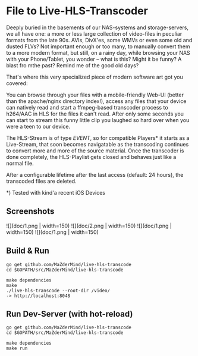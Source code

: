 # File to Live-HLS-Transcoder
Deeply buried in the basements of our NAS-systems and storage-servers, we all have one: a more or less large collection of video-files in
peculiar formats from the late 90s. AVIs, DivX'es, some WMVs or even some old and dusted FLVs? Not important enough or too many, to
manually convert them to a more modern format, but still, on a rainy day, while browsing your NAS with your Phone/Tablet, you wonder
– what is this? Might it be funny? A blast fro mthe past? Remind me of the good old days?

That's where this very specialized piece of modern software art got you covered:

You can browse through your files with a mobile-friendly Web-UI (better than the apache/nginx directory index!), access any files that
your device can natively read and start a ffmpeg-based transcoder process to h264/AAC in HLS for the files it can't read. After only some
seconds you can start to stream this funny little clip you laughed so hard over when you were a teen to our device.

The HLS-Stream is of type *EVENT*, so for compatible Players* it starts as a Live-Stream, that soon becomes navigatable as the
transcoding continues to convert more and more of the source material. Once the transcoder is done completely, the HLS-Playlist gets
closed and behaves just like a normal file.

After a configurable lifetime after the last access (default: 24 hours), the transcoded files are deleted.

*) Tested with kind'a recent iOS Devices

## Screenshots
![](doc/1.png | width=150)
![](doc/2.png | width=150)
![](doc/1.png | width=150)
![](doc/1.png | width=150)


## Build & Run
```
go get github.com/MaZderMind/live-hls-transcode
cd $GOPATH/src/MaZderMind/live-hls-transcode

make dependencies
make
./live-hls-transcode --root-dir /video/
-> http://localhost:8048
```

## Run Dev-Server (with hot-reload)
```
go get github.com/MaZderMind/live-hls-transcode
cd $GOPATH/src/MaZderMind/live-hls-transcode

make dependencies
make run
```
